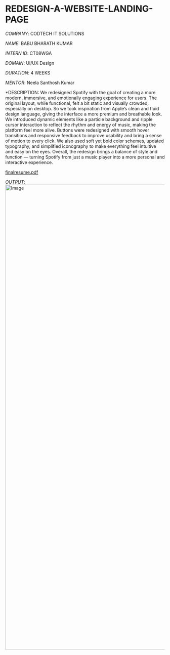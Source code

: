# REDESIGN-A-WEBSITE-LANDING-PAGE


*COMPANY*:  CODTECH IT SOLUTIONS


*NAME*:  BABU BHARATH KUMAR


*INTERN ID*:  CT08WGA


*DOMAIN*:  UI/UX Design


*DURATION*:  4 WEEKS


*MENTOR*:  Neela Santhosh Kumar


*DESCRIPTION:  We redesigned Spotify with the goal of creating a more modern, immersive, and emotionally engaging experience for users. The original layout, while functional, felt a bit static and visually crowded, especially on desktop. So we took inspiration from Apple’s clean and fluid design language, giving the interface a more premium and breathable look. We introduced dynamic elements like a particle background and ripple cursor interaction to reflect the rhythm and energy of music, making the platform feel more alive. Buttons were redesigned with smooth hover transitions and responsive feedback to improve usability and bring a sense of motion to every click. We also used soft yet bold color schemes, updated typography, and simplified iconography to make everything feel intuitive and easy on the eyes. Overall, the redesign brings a balance of style and function — turning Spotify from just a music player into a more personal and interactive experience.

[finalresume.pdf](https://github.com/user-attachments/files/20845305/finalresume.pdf)

*OUTPUT*:
          <img width="1470" alt="Image" src="https://github.com/user-attachments/assets/39bcc3e5-45c0-4056-8b3a-433cb37f27d1" />


